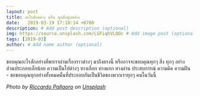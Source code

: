 ```yaml
---
layout: post
title: อะไรสักอย่าง หรือ ทุกสิ่งทุกอย่าง
date:   2019-03-19 17:18:14 +0700
description: # Add post description (optional)
img: https://source.unsplash.com/LGFiqhVLQOc # Add image post (optional)
tags: [2019-03]
author: # Add name author (optional)
---
```

ขอบคุณอะไรสักอย่างที่พาเราผ่านเรื่องราวต่างๆ มาถึงตรงนี้ หรืออาจจะขอบคุณทุกๆ สิ่ง ทุกๆ อย่าง ส่วนประกอบเล็กน้อย ความเป็นไปต่างๆ ทางเลือก ทางแยก ทางผ่าน ประสบการณ์ ความคิด ความฝัน - ขอขอบคุณทุกอย่างทั้งหมดนั้นที่ประกอบกันเป็นชีวิตของพวกเราทุกๆ คนในวันนี้

*Photo by [Riccardo Pallaoro](https://unsplash.com/@ricpalla) on [Unsplash](https://unsplash.com)*
